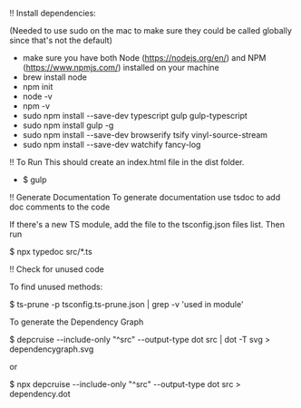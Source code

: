 !! Install dependencies: 

(Needed to use sudo on the mac to make sure they could be called globally since that's not the default)

- make sure you have both Node (https://nodejs.org/en/) and NPM (https://www.npmjs.com/) installed on your machine
- brew install node
- npm init
- node -v 
- npm -v
- sudo npm install --save-dev typescript gulp gulp-typescript
- sudo npm install gulp -g
- sudo npm install --save-dev browserify tsify vinyl-source-stream
- sudo npm install --save-dev watchify fancy-log

!! To Run 
This should create an index.html file in the dist folder. 

- $ gulp 


!! Generate Documentation
To generate documentation use tsdoc to add doc comments to the code 

If there's a new TS module, add the file to the tsconfig.json files list. Then run 

$ npx typedoc src/*.ts 



!! Check for unused code

To find unused methods: 

$ ts-prune -p tsconfig.ts-prune.json | grep -v 'used in module'


To generate the Dependency Graph 

$ depcruise --include-only "^src" --output-type dot src | dot -T svg > dependencygraph.svg


or 


$ npx depcruise --include-only "^src" --output-type dot src > dependency.dot

